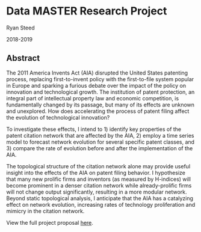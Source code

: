 # Data MASTER Research Project

Ryan Steed

2018-2019

## Abstract
The 2011 America Invents Act (AIA) disrupted the United States patenting process, replacing first-to-invent policy with the first-to-file system popular in Europe and sparking a furious debate over the impact of the policy on innovation and technological growth. The institution of patent protection, an integral part of intellectual property law and economic competition, is fundamentally changed by its passage, but many of its effects are unknown and unexplored. How does accelerating the process of patent filing affect the evolution of technological innovation?

To investigate these effects, I intend to 1) identify key properties of the patent citation network that are affected by the AIA, 2) employ a time series model to forecast network evolution for several specific patent classes, and 3) compare the rate of evolution before and after the implementation of the AIA.

The topological structure of the citation network alone may provide useful insight into the effects of the AIA on patent filing behavior. I hypothesize that many new prolific firms and inventors (as measured by H-indices) will become prominent in a denser citation network while already-prolific firms will not change output significantly, resulting in a more modular network. Beyond static topological analysis, I anticipate that the AIA has a catalyzing effect on network evolution, increasing rates of technology proliferation and mimicry in the citation network.


View the full project proposal [here](docs/RyanSteed_ProjectProposal.pdf).

